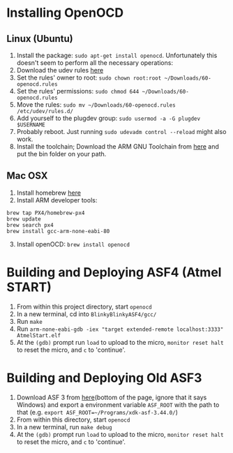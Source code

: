 # Installing OpenOCD
## Linux (Ubuntu)
1. Install the package: `sudo apt-get install openocd`. Unfortunately this doesn't seem to perform all the necessary operations:
2. Download the udev rules [here](https://repo.or.cz/openocd.git/blob_plain/HEAD:/contrib/60-openocd.rules)
3. Set the rules' owner to root: `sudo chown root:root ~/Downloads/60-openocd.rules`
3. Set the rules' permissions: `sudo chmod 644 ~/Downloads/60-openocd.rules`
4. Move the rules: `sudo mv ~/Downloads/60-openocd.rules /etc/udev/rules.d/`
5. Add yourself to the plugdev group: `sudo usermod -a -G plugdev $USERNAME`
6. Probably reboot. Just running `sudo udevadm control --reload` might also work.
7. Install the toolchain; Download the ARM GNU Toolchain from [here](https://www.microchip.com/mplab/avr-support/avr-and-arm-toolchains-c-compilers) and put the bin folder on your path.

## Mac OSX
1. Install homebrew [here](https://brew.sh/)
2. Install ARM developer tools: 
```
brew tap PX4/homebrew-px4
brew update
brew search px4
brew install gcc-arm-none-eabi-80
```
3. Install openOCD: `brew install openocd`

# Building and Deploying ASF4 (Atmel START)
1. From within this project directory, start `openocd`
2. In a new terminal, cd into `BlinkyBlinkyASF4/gcc/`
3. Run `make`
4. Run `arm-none-eabi-gdb -iex "target extended-remote localhost:3333" AtmelStart.elf`
5. At the `(gdb)` prompt run `load` to upload to the micro, `monitor reset halt` to reset the micro, and `c` to 'continue'.

# Building and Deploying Old ASF3
1. Download ASF 3 from [here](https://www.microchip.com/mplab/avr-support/advanced-software-framework)(bottom of the page, ignore that it says Windows) and export a environment variable `ASF_ROOT` with the path to that (e.g. `export ASF_ROOT=~/Programs/xdk-asf-3.44.0/`)
1. From within this directory, start `openocd`
2. In a new terminal, run `make debug`
3. At the `(gdb)` prompt run `load` to upload to the micro, `monitor reset halt` to reset the micro, and `c` to 'continue'.
